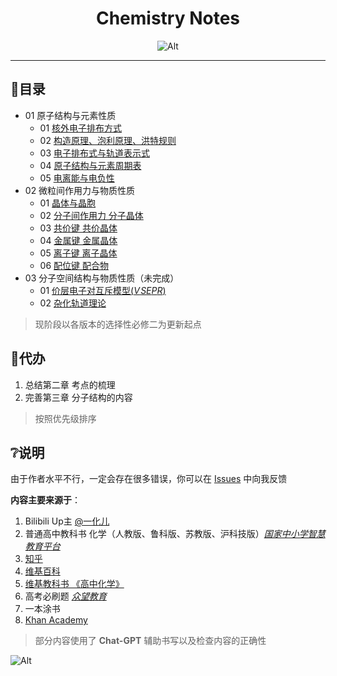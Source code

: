 <div  align="center">

<h1>Chemistry Notes</h1>

![Alt](https://repobeats.axiom.co/api/embed/976ca5c08883e25f9e4a0a5c29f15ffc0c87d2d2.svg "Repobeats analytics image")

</div>

---

## 🧭目录
- 01 原子结构与元素性质
  - 01 [核外电子排布方式](01%20原子结构与元素性质/01%20核外电子排布方式.md)
  - 02 [构造原理、泡利原理、洪特规则](01%20原子结构与元素性质/02%20构造原理、泡利原理、洪特规则.md)
  - 03 [电子排布式与轨道表示式](01%20原子结构与元素性质/03%20电子排布式与轨道表示式.md)
  - 04 [原子结构与元素周期表](01%20原子结构与元素性质/04%20原子结构与元素周期表.md)
  - 05 [电离能与电负性](01%20原子结构与元素性质/05%20电离能与电负性.md)
- 02 微粒间作用力与物质性质
  - 01 [晶体与晶胞](02%20微粒间作用力与物质性质/01%20晶体与晶胞（基础知识）.md)
  - 02 [分子间作用力 分子晶体](02%20微粒间作用力与物质性质/02%20分子间作用力%20分子晶体.md)
  - 03 [共价键 共价晶体](02%20微粒间作用力与物质性质/04%20金属键%20金属晶体.md)
  - 04 [金属键 金属晶体](02%20微粒间作用力与物质性质/04%20金属键%20金属晶体.md)
  - 05 [离子键 离子晶体](02%20微粒间作用力与物质性质/05%20离子键%20离子晶体.md)
  - 06 [配位键 配合物](02%20微粒间作用力与物质性质/06%20配位键%20配合物.md)
- 03 分子空间结构与物质性质（未完成）
  - 01 [价层电子对互斥模型($V\!SEPR$)](03%20分子空间结构与物质性质/01%20价层电子对互斥模型(VSEPR).md)
  - 02 [杂化轨道理论](03%20分子空间结构与物质性质/02%20杂化轨道理论.md)

> 现阶段以各版本的选择性必修二为更新起点


## 📌代办
1. 总结第二章 考点的梳理
2. 完善第三章 分子结构的内容
> 按照优先级排序


## ❔说明

由于作者水平不行，一定会存在很多错误，你可以在 [Issues](https://github.com/Anyayay/Chemistry/issues) 中向我反馈

**内容主要来源于**：
  1.  Bilibili Up主 [@一化儿](https://space.bilibili.com/1526560679/)
  2.  普通高中教科书 化学（人教版、鲁科版、苏教版、沪科技版）[*国家中小学智慧教育平台*](https://www.zxx.edu.cn/elecEdu)
  3.  [知乎](https://zhihu.com)
  4.  [维基百科](https://zh.wikipedia.org/)
  5.  [维基教科书 《高中化学》](https://zh.wikibooks.org/wiki/%E9%AB%98%E4%B8%AD%E5%8C%96%E5%AD%A6)
  6.  高考必刷题 [*众望教育*](https://www.lxzwedu.com/)
  7.  一本涂书
  8.  [Khan Academy](https://zh.khanacademy.org/)

> 部分内容使用了 **Chat-GPT** 辅助书写以及检查内容的正确性

![Alt](https://github-readme-stats.vercel.app/api?username=Anyayay&include_all_commits=true&count_private-true&custom_title=Anyayay'%20GitHub%20Stats&line_height=30&show_icons=true&hide_border=true&bg_color=192133&title_color=efb752&icon_color=efb752&text_color=70bed9)